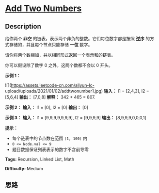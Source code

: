 # [Add Two Numbers][title]

## Description

给你两个 **非空** 的链表，表示两个非负的整数。它们每位数字都是按照 **逆序** 的方式存储的，并且每个节点只能存储 **一位** 数字。

请你将两个数相加，并以相同形式返回一个表示和的链表。

你可以假设除了数字 0 之外，这两个数都不会以 0 开头。

**示例 1：**

![](https://assets.leetcode-cn.com/aliyun-lc-
upload/uploads/2021/01/02/addtwonumber1.jpg)
            **输入：** l1 = [2,4,3], l2 = [5,6,4]    **输出：** [7,0,8]    **解释：** 342 + 465 = 807.    

**示例 2：**
            **输入：** l1 = [0], l2 = [0]    **输出：** [0]    

**示例 3：**
            **输入：** l1 = [9,9,9,9,9,9,9], l2 = [9,9,9,9]    **输出：** [8,9,9,9,0,0,0,1]    

**提示：**

  * 每个链表中的节点数在范围 `[1, 100]` 内
  * `0 <= Node.val <= 9`
  * 题目数据保证列表表示的数字不含前导零


**Tags:** Recursion, Linked List, Math

**Difficulty:** Medium

## 思路

[title]: https://leetcode-cn.com/problems/add-two-numbers
